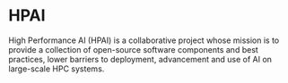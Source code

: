 # HPAI
High Performance AI (HPAI) is a collaborative project whose mission is to provide a collection of open-source software components and best practices, lower barriers to deployment, advancement and use of AI on large-scale HPC systems.
